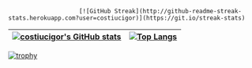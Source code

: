 <!--
**costiucigor/costiucigor** is a ✨ _special_ ✨ repository because its `README.md` (this file) appears on your GitHub profile.

Here are some ideas to get you started:

- 🔭 I’m currently working on ...
- 🌱 I’m currently learning ...
- 👯 I’m looking to collaborate on ...
- 🤔 I’m looking for help with ...
- 💬 Ask me about ...
- 📫 How to reach me: ...
- 😄 Pronouns: ...
- ⚡ Fun fact: ...
-->

                        [![GitHub Streak](http://github-readme-streak-stats.herokuapp.com?user=costiucigor)](https://git.io/streak-stats)                           

| [![costiucigor's GitHub stats](https://github-readme-stats.vercel.app/api?username=costiucigor)](https://github.com/anuraghazra/github-readme-stats) | [![Top Langs](https://github-readme-stats.vercel.app/api/top-langs/?username=costiucigor)](https://github.com/anuraghazra/github-readme-stats) |
| --- | --- |

[![trophy](https://github-profile-trophy.vercel.app/?username=costiucigor)](https://github.com/ryo-ma/github-profile-trophy)
